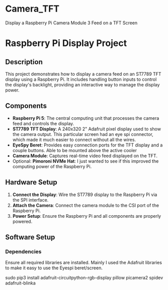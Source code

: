 # Camera_TFT
Display a Raspberry Pi Camera Module 3 Feed on a TFT Screen

# Raspberry Pi Display Project

## Description
This project demonstrates how to display a camera feed on an ST7789 TFT display using a Raspberry Pi. It includes handling button inputs to control the display's backlight, providing an interactive way to manage the display power.

## Components
- **Raspberry Pi 5**: The central computing unit that processes the camera feed and controls the display.
- **ST7789 TFT Display**: A 240x320 2" Adafruit pixel display used to show the camera output. This particular screen had an eye spi connector, which made it much easier to connect without all the wires.
- **EyeSpy Beret**: Provides easy connection ports for the TFT display and a couple buttons. Able to be mounted above the active cooler
- **Camera Module**: Captures real-time video feed displayed on the TFT.
- Optional: **Pimoroni NVMe Hat**: I just wanted to see if this improved the computing power of the Raspberry Pi.

## Hardware Setup
1. **Connect the Display**: Wire the ST7789 display to the Raspberry Pi via the SPI interface.
2. **Attach the Camera**: Connect the camera module to the CSI port of the Raspberry Pi.
3. **Power Setup**: Ensure the Raspberry Pi and all components are properly powered.

## Software Setup
### Dependencies
Ensure all required libraries are installed. Mainly I used the Adafruit libraries to make it easy to use the Eyespi beret/screen.

sudo pip3 install adafruit-circuitpython-rgb-display pillow picamera2 spidev adafruit-blinka
